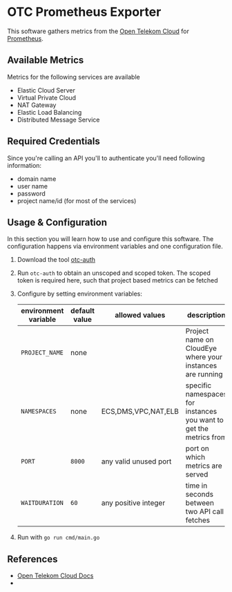 # OTC Prometheus Exporter

This software gathers metrics from the [Open Telekom Cloud](https://open-telekom-cloud.com/) for [Prometheus](https://prometheus.io/).

## Available Metrics

Metrics for the following services are available

- Elastic Cloud Server
- Virtual Private Cloud
- NAT Gateway
- Elastic Load Balancing
- Distributed Message Service

## Required Credentials 
Since you're calling an API you'll to authenticate you'll need following information:
- domain name
- user name
- password
- project name/id (for most of the services)

## Usage & Configuration

In this section you will learn how to use and configure this software.
The configuration happens via environment variables and one configuration file.

1. Download the tool [otc-auth](https://github.com/iits-consulting/otc-auth)
2. Run `otc-auth` to obtain an unscoped and scoped token. The scoped token is required here, such that project based metrics can be fetched

4. Configure by setting environment variables:
    
    | environment variable | default value | allowed values        | description                                                        |
    | -------------------- | ------------- | --------------------- | ------------------------------------------------------------------ |
    | `PROJECT_NAME`       | none          |                       | Project name on CloudEye where your instances are running          |
    | `NAMESPACES`         | none          | ECS,DMS,VPC,NAT,ELB   | specific namespaces for instances you want to get the metrics from |
    | `PORT`               | `8000`        | any valid unused port | port on which metrics are served                                   |
    | `WAITDURATION`       | `60`          | any positive integer  | time in seconds between two API call fetches                       |

5. Run with `go run cmd/main.go`



## References

- [Open Telekom Cloud Docs](https://docs.otc.t-systems.com/)
-  <!--- [other sources](https://github.com/tiagoReichert/otc-cloudeye-prometheus-exporter) --->